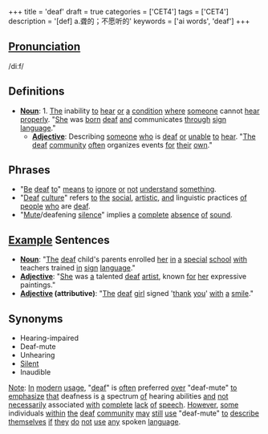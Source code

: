+++
title = 'deaf'
draft = true
categories = ['CET4']
tags = ['CET4']
description = '[def] a.聋的；不愿听的'
keywords = ['ai words', 'deaf']
+++

## [Pronunciation](/en/post/pronunciation/)
/diːf/

## Definitions
- **[Noun](/en/post/noun/)**: 1. [The](/en/post/the/) inability [to](/en/post/to/) [hear](/en/post/hear/) [or](/en/post/or/) [a](/en/post/a/) [condition](/en/post/condition/) [where](/en/post/where/) [someone](/en/post/someone/) cannot [hear](/en/post/hear/) [properly](/en/post/properly/). "[She](/en/post/she/) was [born](/en/post/born/) [deaf](/en/post/deaf/) [and](/en/post/and/) communicates [through](/en/post/through/) [sign](/en/post/sign/) [language](/en/post/language/)."
   - **[Adjective](/en/post/adjective/)**: Describing [someone](/en/post/someone/) [who](/en/post/who/) is [deaf](/en/post/deaf/) [or](/en/post/or/) [unable](/en/post/unable/) [to](/en/post/to/) [hear](/en/post/hear/). "[The](/en/post/the/) [deaf](/en/post/deaf/) [community](/en/post/community/) [often](/en/post/often/) organizes events [for](/en/post/for/) [their](/en/post/their/) [own](/en/post/own/)."

## Phrases
- "[Be](/en/post/be/) [deaf](/en/post/deaf/) [to](/en/post/to/)" [means](/en/post/means/) [to](/en/post/to/) [ignore](/en/post/ignore/) [or](/en/post/or/) [not](/en/post/not/) [understand](/en/post/understand/) [something](/en/post/something/).
- "[Deaf](/en/post/deaf/) [culture](/en/post/culture/)" refers [to](/en/post/to/) [the](/en/post/the/) [social](/en/post/social/), [artistic](/en/post/artistic/), [and](/en/post/and/) linguistic practices [of](/en/post/of/) [people](/en/post/people/) [who](/en/post/who/) are [deaf](/en/post/deaf/).
- "[Mute](/en/post/mute/)/deafening [silence](/en/post/silence/)" implies [a](/en/post/a/) [complete](/en/post/complete/) [absence](/en/post/absence/) [of](/en/post/of/) [sound](/en/post/sound/).

## [Example](/en/post/example/) Sentences
- **[Noun](/en/post/noun/)**: "[The](/en/post/the/) [deaf](/en/post/deaf/) child's parents enrolled [her](/en/post/her/) [in](/en/post/in/) [a](/en/post/a/) [special](/en/post/special/) [school](/en/post/school/) [with](/en/post/with/) teachers trained [in](/en/post/in/) [sign](/en/post/sign/) [language](/en/post/language/)."
- **[Adjective](/en/post/adjective/)**: "[She](/en/post/she/) was [a](/en/post/a/) talented [deaf](/en/post/deaf/) [artist](/en/post/artist/), known [for](/en/post/for/) [her](/en/post/her/) expressive paintings."
- **[Adjective](/en/post/adjective/) (attributive)**: "[The](/en/post/the/) [deaf](/en/post/deaf/) [girl](/en/post/girl/) signed '[thank](/en/post/thank/) [you](/en/post/you/)' [with](/en/post/with/) [a](/en/post/a/) [smile](/en/post/smile/)."

## Synonyms
- Hearing-impaired
- Deaf-mute
- Unhearing
- [Silent](/en/post/silent/)
- Inaudible

[Note](/en/post/note/): [In](/en/post/in/) [modern](/en/post/modern/) [usage](/en/post/usage/), "[deaf](/en/post/deaf/)" is [often](/en/post/often/) preferred [over](/en/post/over/) "deaf-mute" [to](/en/post/to/) [emphasize](/en/post/emphasize/) [that](/en/post/that/) deafness is [a](/en/post/a/) spectrum [of](/en/post/of/) hearing abilities [and](/en/post/and/) [not](/en/post/not/) [necessarily](/en/post/necessarily/) associated [with](/en/post/with/) [complete](/en/post/complete/) [lack](/en/post/lack/) [of](/en/post/of/) [speech](/en/post/speech/). [However](/en/post/however/), [some](/en/post/some/) individuals [within](/en/post/within/) [the](/en/post/the/) [deaf](/en/post/deaf/) [community](/en/post/community/) [may](/en/post/may/) [still](/en/post/still/) [use](/en/post/use/) "deaf-mute" [to](/en/post/to/) [describe](/en/post/describe/) [themselves](/en/post/themselves/) [if](/en/post/if/) [they](/en/post/they/) [do](/en/post/do/) [not](/en/post/not/) [use](/en/post/use/) [any](/en/post/any/) spoken [language](/en/post/language/).
